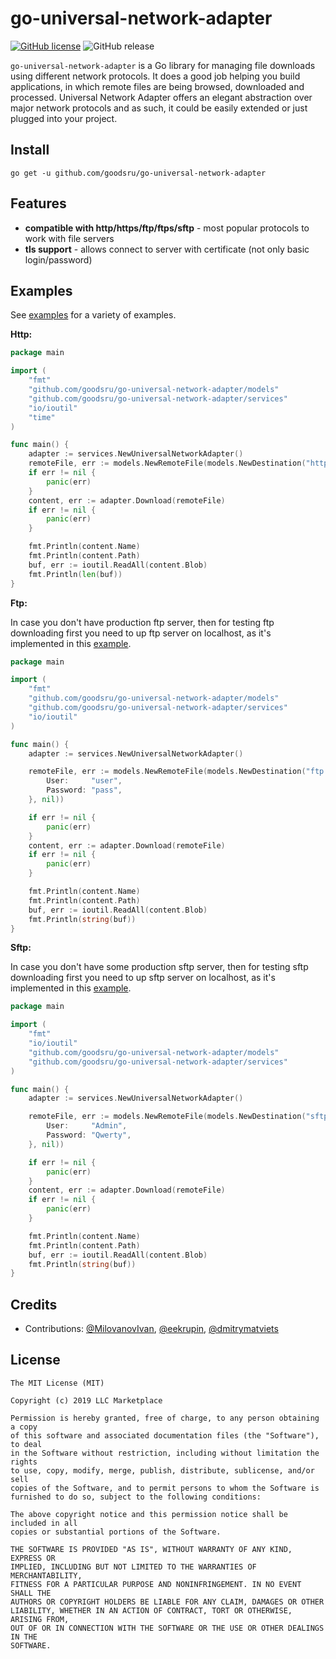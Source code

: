 # go-universal-network-adapter

[![GitHub license](https://img.shields.io/badge/License-MIT-lightgrey.svg)](https://github.com/avito-tech/Marshroute/blob/master/LICENSE) ![GitHub release](https://img.shields.io/badge/Version-1.0.0-brightgreen.svg)

`go-universal-network-adapter` is a Go library for managing file downloads using different network protocols. 
It does a good job helping you build applications, in which remote files are being browsed, downloaded and processed. 
Universal Network Adapter offers an elegant abstraction over major network protocols and as such, it could be easily extended or just plugged into your project.

## Install

`go get -u github.com/goodsru/go-universal-network-adapter`


## Features

* **compatible with http/https/ftp/ftps/sftp** - most popular protocols to work with file servers
* **tls support** - allows connect to server with certificate (not only basic login/password)


## Examples

See [examples](https://github.com/goodsru/go-universal-network-adapter/tree/master/examples) for a variety of examples.


**Http:**

```go
package main

import (
	"fmt"
	"github.com/goodsru/go-universal-network-adapter/models"
	"github.com/goodsru/go-universal-network-adapter/services"
	"io/ioutil"
	"time"
)

func main() {
	adapter := services.NewUniversalNetworkAdapter()
	remoteFile, err := models.NewRemoteFile(models.NewDestination("http://lorempixel.com/400/200/", nil, nil))
    if err != nil {
        panic(err)
    }
    content, err := adapter.Download(remoteFile)
    if err != nil {
        panic(err)
    }

    fmt.Println(content.Name)
    fmt.Println(content.Path)
    buf, err := ioutil.ReadAll(content.Blob)
    fmt.Println(len(buf))
}

```

**Ftp:**

In case you don't have production ftp server, then for testing ftp downloading first you need to up ftp server on localhost, as it's implemented in this
[example](https://github.com/goodsru/go-universal-network-adapter/tree/master/examples/example_ftp.go).
```go
package main

import (
	"fmt"
	"github.com/goodsru/go-universal-network-adapter/models"
	"github.com/goodsru/go-universal-network-adapter/services"
	"io/ioutil"
)

func main() {
	adapter := services.NewUniversalNetworkAdapter()

	remoteFile, err := models.NewRemoteFile(models.NewDestination("ftp://localhost:21/test1.txt", &models.Credentials{
		User:     "user",
		Password: "pass",
	}, nil))

	if err != nil {
		panic(err)
	}
	content, err := adapter.Download(remoteFile)
	if err != nil {
		panic(err)
	}

	fmt.Println(content.Name)
	fmt.Println(content.Path)
	buf, err := ioutil.ReadAll(content.Blob)
	fmt.Println(string(buf))
}

```
**Sftp:**

In case you don't have some production sftp server, then for testing sftp downloading first you need to up sftp server 
on localhost, as it's implemented in this [example](https://github.com/goodsru/go-universal-network-adapter/tree/master/examples/example_sftp.go).

```go
package main

import (
	"fmt"
	"io/ioutil"
	"github.com/goodsru/go-universal-network-adapter/models"
	"github.com/goodsru/go-universal-network-adapter/services"
)

func main() {
	adapter := services.NewUniversalNetworkAdapter()

	remoteFile, err := models.NewRemoteFile(models.NewDestination("sftp://host.com:22/folder/file.json", &models.Credentials{
		User:     "Admin",
		Password: "Qwerty",
	}, nil))

	if err != nil {
		panic(err)
	}
	content, err := adapter.Download(remoteFile)
	if err != nil {
		panic(err)
	}

	fmt.Println(content.Name)
	fmt.Println(content.Path)
	buf, err := ioutil.ReadAll(content.Blob)
	fmt.Println(string(buf))
}

```

## Credits

* Contributions: [@MilovanovIvan](https://github.com/MilovanovIvan), [@eekrupin](https://github.com/eekrupin), [@dmitrymatviets](https://github.com/dmitrymatviets)

## License
```
The MIT License (MIT)

Copyright (c) 2019 LLC Marketplace

Permission is hereby granted, free of charge, to any person obtaining a copy
of this software and associated documentation files (the "Software"), to deal
in the Software without restriction, including without limitation the rights
to use, copy, modify, merge, publish, distribute, sublicense, and/or sell
copies of the Software, and to permit persons to whom the Software is
furnished to do so, subject to the following conditions:

The above copyright notice and this permission notice shall be included in all
copies or substantial portions of the Software.

THE SOFTWARE IS PROVIDED "AS IS", WITHOUT WARRANTY OF ANY KIND, EXPRESS OR
IMPLIED, INCLUDING BUT NOT LIMITED TO THE WARRANTIES OF MERCHANTABILITY,
FITNESS FOR A PARTICULAR PURPOSE AND NONINFRINGEMENT. IN NO EVENT SHALL THE
AUTHORS OR COPYRIGHT HOLDERS BE LIABLE FOR ANY CLAIM, DAMAGES OR OTHER
LIABILITY, WHETHER IN AN ACTION OF CONTRACT, TORT OR OTHERWISE, ARISING FROM,
OUT OF OR IN CONNECTION WITH THE SOFTWARE OR THE USE OR OTHER DEALINGS IN THE
SOFTWARE.
```